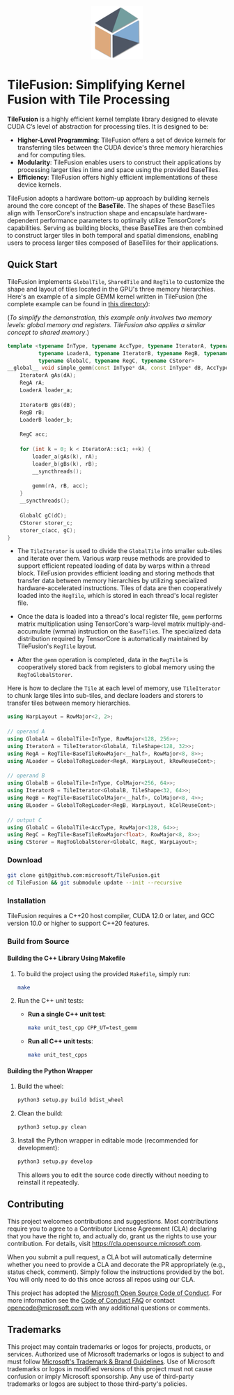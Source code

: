 <div align="center">
  <img src="assets/TileFusion-logo.png" width="120"/>
</div>


# TileFusion: Simplifying Kernel Fusion with Tile Processing

**TileFusion** is a highly efficient kernel template library designed to elevate CUDA C’s level of abstraction for processing tiles. It is designed to be:

- **Higher-Level Programming**: TileFusion offers a set of device kernels for transferring tiles between the CUDA device's three memory hierarchies and for computing tiles.
- **Modularity**: TileFusion enables users to construct their applications by processing larger tiles in time and space using the provided BaseTiles.
- **Efficiency**: TileFusion offers highly efficient implementations of these device kernels.

TileFusion adopts a hardware bottom-up approach by building kernels around the core concept of the **BaseTile**. The shapes of these BaseTiles align with TensorCore's instruction shape and encapsulate hardware-dependent performance parameters to optimally utilize TensorCore's capabilities. Serving as building blocks, these BaseTiles are then combined to construct larger tiles in both temporal and spatial dimensions, enabling users to process larger tiles composed of BaseTiles for their applications.

## Quick Start

TileFusion implements `GlobalTile`, `SharedTile` and `RegTile` to customize the shape and layout of tiles located in the GPU's three memory hierarchies. Here's an example of a simple GEMM kernel written in TileFusion (the complete example can be found in [this directory](examples/cpp/01_gemm/01_gemm_global_reg/gemm.hpp)):

(*To simplify the demonstration, this example only involves two memory levels: global memory and registers. TileFusion also applies a similar concept to shared memory*.)

```cpp
template <typename InType, typename AccType, typename IteratorA, typename RegA,
          typename LoaderA, typename IteratorB, typename RegB, typename LoaderB,
          typename GlobalC, typename RegC, typename CStorer>
__global__ void simple_gemm(const InType* dA, const InType* dB, AccType* dC) {
    IteratorA gAs(dA);
    RegA rA;
    LoaderA loader_a;

    IteratorB gBs(dB);
    RegB rB;
    LoaderB loader_b;

    RegC acc;

    for (int k = 0; k < IteratorA::sc1; ++k) {
        loader_a(gAs(k), rA);
        loader_b(gBs(k), rB);
        __syncthreads();

        gemm(rA, rB, acc);
    }
    __syncthreads();

    GlobalC gC(dC);
    CStorer storer_c;
    storer_c(acc, gC);
}
```
- The `TileIterator` is used to divide the `GlobalTile` into smaller sub-tiles and iterate over them. Various warp reuse methods are provided to support efficient repeated loading of data by warps within a thread block. TileFusion provides efficient loading and storing methods that transfer data between memory hierarchies by utilizing specialized hardware-accelerated instructions. Tiles of data are then cooperatively loaded into the `RegTile`, which is stored in each thread's local register file.

- Once the data is loaded into a thread's local register file, `gemm` performs matrix multiplication using TensorCore's warp-level matrix multiply-and-accumulate (wmma) instruction on the `BaseTile`s. The specialized data distribution required by TensorCore is automatically maintained by TileFusion's `RegTile` layout.

- After the `gemm` operation is completed, data in the `RegTile` is cooperatively stored back from registers to global memory using the `RegToGlobalStorer`.

Here is how to declare the `Tile` at each level of memory, use `TileIterator` to chunk large tiles into sub-tiles, and declare loaders and storers to transfer tiles between memory hierarchies.

```cpp
using WarpLayout = RowMajor<2, 2>;

// operand A
using GlobalA = GlobalTile<InType, RowMajor<128, 256>>;
using IteratorA = TileIterator<GlobalA, TileShape<128, 32>>;
using RegA = RegTile<BaseTileRowMajor<__half>, RowMajor<8, 8>>;
using ALoader = GlobalToRegLoader<RegA, WarpLayout, kRowReuseCont>;

// operand B
using GlobalB = GlobalTile<InType, ColMajor<256, 64>>;
using IteratorB = TileIterator<GlobalB, TileShape<32, 64>>;
using RegB = RegTile<BaseTileColMajor<__half>, ColMajor<8, 4>>;
using BLoader = GlobalToRegLoader<RegB, WarpLayout, kColReuseCont>;

// output C
using GlobalC = GlobalTile<AccType, RowMajor<128, 64>>;
using RegC = RegTile<BaseTileRowMajor<float>, RowMajor<8, 8>>;
using CStorer = RegToGlobalStorer<GlobalC, RegC, WarpLayout>;
```

### Download

```bash
git clone git@github.com:microsoft/TileFusion.git
cd TileFusion && git submodule update --init --recursive
```

### Installation

TileFusion requires a C++20 host compiler, CUDA 12.0 or later, and GCC version 10.0 or higher to support C++20 features.

### Build from Source

#### Building the C++ Library Using Makefile

1. To build the project using the provided `Makefile`, simply run:

    ```bash
    make
    ```

2. Run the C++ unit tests:

    - **Run a single C++ unit test**: 
      ```bash
      make unit_test_cpp CPP_UT=test_gemm
      ```
    - **Run all C++ unit tests**: 
      ```bash
      make unit_test_cpps
      ```

#### Building the Python Wrapper

1. Build the wheel:
    ```bash
    python3 setup.py build bdist_wheel
    ```

2. Clean the build:
    ```bash
    python3 setup.py clean
    ```

3. Install the Python wrapper in editable mode (recommended for development):

    ```bash
    python3 setup.py develop
    ```

    This allows you to edit the source code directly without needing to reinstall it repeatedly.

## Contributing

This project welcomes contributions and suggestions.  Most contributions require you to agree to a
Contributor License Agreement (CLA) declaring that you have the right to, and actually do, grant us
the rights to use your contribution. For details, visit https://cla.opensource.microsoft.com.

When you submit a pull request, a CLA bot will automatically determine whether you need to provide
a CLA and decorate the PR appropriately (e.g., status check, comment). Simply follow the instructions
provided by the bot. You will only need to do this once across all repos using our CLA.

This project has adopted the [Microsoft Open Source Code of Conduct](https://opensource.microsoft.com/codeofconduct/).
For more information see the [Code of Conduct FAQ](https://opensource.microsoft.com/codeofconduct/faq/) or
contact [opencode@microsoft.com](mailto:opencode@microsoft.com) with any additional questions or comments.

## Trademarks

This project may contain trademarks or logos for projects, products, or services. Authorized use of Microsoft 
trademarks or logos is subject to and must follow 
[Microsoft's Trademark & Brand Guidelines](https://www.microsoft.com/en-us/legal/intellectualproperty/trademarks/usage/general).
Use of Microsoft trademarks or logos in modified versions of this project must not cause confusion or imply Microsoft sponsorship.
Any use of third-party trademarks or logos are subject to those third-party's policies.
